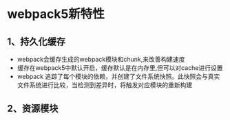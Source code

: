 # webpack5新特性

## 1、持久化缓存

* webpack会缓存生成的webpack模块和chunk,来改善构建速度
* 缓存在webpack5中默认开启，缓存默认是在内存里,但可以对cache进行设置
* webpack 追踪了每个模块的依赖，并创建了文件系统快照。此快照会与真实文件系统进行比较，当检测到差异时，将触发对应模块的重新构建

## 2、资源模块